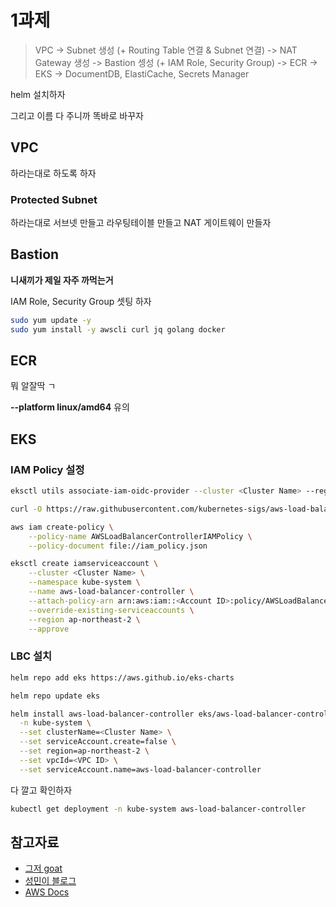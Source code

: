 # 1과제

> VPC -> Subnet 생성 (+ Routing Table 연결 & Subnet 연결) -> NAT Gateway 생성 -> Bastion 셍성 (+ IAM Role, Security Group) -> ECR -> EKS -> DocumentDB, ElastiCache, Secrets Manager

helm 설치하자

그리고 이름 다 주니까 똑바로 바꾸자

## VPC

하라는대로 하도록 하자

### Protected Subnet

하라는대로 서브넷 만들고 라우팅테이블 만들고 NAT 게이트웨이 만들자

## Bastion

**니새끼가 제일 자주 까먹는거**

IAM Role, Security Group 셋팅 하자

```bash
sudo yum update -y
sudo yum install -y awscli curl jq golang docker
```

## ECR

뭐 알잘딱 ㄱ

**--platform linux/amd64** 유의

## EKS

### IAM Policy 설정

```bash
eksctl utils associate-iam-oidc-provider --cluster <Cluster Name> --region ap-northeast-2 --approve
```

```bash
curl -O https://raw.githubusercontent.com/kubernetes-sigs/aws-load-balancer-controller/v2.5.4/docs/install/iam_policy.json
```

```bash
aws iam create-policy \
    --policy-name AWSLoadBalancerControllerIAMPolicy \
    --policy-document file://iam_policy.json
```

```bash
eksctl create iamserviceaccount \
    --cluster <Cluster Name> \
    --namespace kube-system \
    --name aws-load-balancer-controller \
    --attach-policy-arn arn:aws:iam::<Account ID>:policy/AWSLoadBalancerControllerIAMPolicy \
    --override-existing-serviceaccounts \
    --region ap-northeast-2 \
    --approve
```

### LBC 설치

```bash
helm repo add eks https://aws.github.io/eks-charts
```

```bash
helm repo update eks
```

```bash
helm install aws-load-balancer-controller eks/aws-load-balancer-controller \
  -n kube-system \
  --set clusterName=<Cluster Name> \
  --set serviceAccount.create=false \
  --set region=ap-northeast-2 \
  --set vpcId=<VPC ID> \
  --set serviceAccount.name=aws-load-balancer-controller
```

다 깔고 확인하자

```bash
kubectl get deployment -n kube-system aws-load-balancer-controller
```

## 참고자료

- [그저 goat](https://theblackskirts.notion.site/1-ce89d70048064a1f9f60c8b53a21a5bb?pvs=4)
- [성민이 블로그](https://blog.isamin.kr/takanashi-hoshino/)
- [AWS Docs](https://aws.amazon.com/ko/blogs/containers/leverage-aws-secrets-stores-from-eks-fargate-with-external-secrets-operator/)
